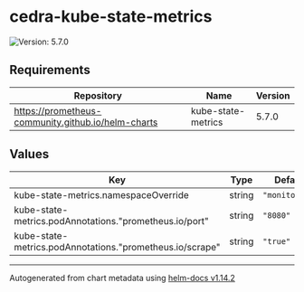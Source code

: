 # cedra-kube-state-metrics

![Version: 5.7.0](https://img.shields.io/badge/Version-5.7.0-informational?style=flat-square)

## Requirements

| Repository | Name | Version |
|------------|------|---------|
| https://prometheus-community.github.io/helm-charts | kube-state-metrics | 5.7.0 |

## Values

| Key | Type | Default | Description |
|-----|------|---------|-------------|
| kube-state-metrics.namespaceOverride | string | `"monitoring"` |  |
| kube-state-metrics.podAnnotations."prometheus.io/port" | string | `"8080"` |  |
| kube-state-metrics.podAnnotations."prometheus.io/scrape" | string | `"true"` |  |

----------------------------------------------
Autogenerated from chart metadata using [helm-docs v1.14.2](https://github.com/norwoodj/helm-docs/releases/v1.14.2)
